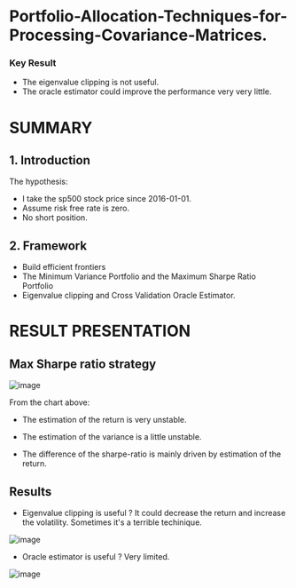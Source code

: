 # Portfolio-Allocation-Techniques-for-Processing-Covariance-Matrices.


### Key Result

- The eigenvalue clipping is not useful.
- The oracle estimator could improve the performance very very little.




# SUMMARY

  ## 1. Introduction 
  The hypothesis: 
  - I take the sp500 stock price since 2016-01-01.
  - Assume risk free rate is zero.
  - No short position.
  
  ## 2. Framework
  - Build efficient frontiers 
  - The Minimum Variance Portfolio and the Maximum Sharpe Ratio Portfolio 
  - Eigenvalue clipping and Cross Validation Oracle Estimator.
  
 # RESULT PRESENTATION
 
 ## Max Sharpe ratio strategy
![image](https://user-images.githubusercontent.com/110284601/236056053-6e4e39f3-c445-4e12-9266-94d2fa5907fc.png)

From the chart above:
- The estimation of the return is very unstable. 

- The estimation of the variance is a little unstable. 

- The difference of the sharpe-ratio is mainly driven by estimation of the return.

 
 ## Results 
  
  - Eigenvalue clipping is useful ? It could decrease the return and increase the volatility. Sometimes it's a terrible techinique.
  
  ![image](https://user-images.githubusercontent.com/110284601/236056245-f5a69b93-ebcb-4171-a770-325a6cb0e682.png)

  - Oracle estimator is useful ? Very limited.
  
  ![image](https://user-images.githubusercontent.com/110284601/236056671-9e8b0621-c903-447e-a1a6-822b90d6c2c0.png)

  
